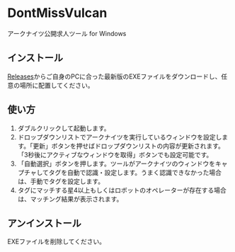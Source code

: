 # DontMissVulcan
アークナイツ公開求人ツール for Windows

## インストール
[Releases](https://github.com/code21-m/DontMissVulcan/releases)からご自身のPCに合った最新版のEXEファイルをダウンロードし、任意の場所に配置してください。

## 使い方
1. ダブルクリックして起動します。
2. ドロップダウンリストでアークナイツを実行しているウィンドウを設定します。「更新」ボタンを押せばドロップダウンリストの内容が更新されます。「3秒後にアクティブなウィンドウを取得」ボタンでも設定可能です。
3. 「自動選択」ボタンを押します。ツールがアークナイツのウィンドウをキャプチャしてタグを自動で認識・設定します。うまく認識できなかった場合は、手動でタグを設定します。
4. タグにマッチする星4以上もしくはロボットのオペレーターが存在する場合は、マッチング結果が表示されます。

## アンインストール
EXEファイルを削除してください。